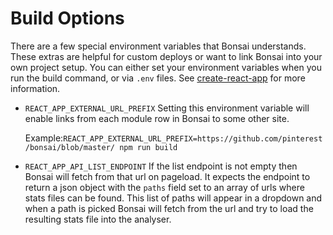 # Build Options

There are a few special environment variables that Bonsai understands. These extras are helpful for custom deploys or want to link Bonsai into your own project setup. You can either set your environment variables when you run the build command, or via `.env` files. See [create-react-app](https://github.com/facebookincubator/create-react-app/blob/master/packages/react-scripts/template/README.md) for more information.

- `REACT_APP_EXTERNAL_URL_PREFIX`
  Setting this environment variable will enable links from each module row in Bonsai to some other site.

  Example:`REACT_APP_EXTERNAL_URL_PREFIX=https://github.com/pinterest/bonsai/blob/master/ npm run build`

- `REACT_APP_API_LIST_ENDPOINT`
  If the list endpoint is not empty then Bonsai will fetch from that url on pageload. It expects the endpoint to return a json object with the `paths` field set to an array of urls where stats files can be found. This list of paths will appear in a dropdown and when a path is picked Bonsai will fetch from the url and try to load the resulting stats file into the analyser.
